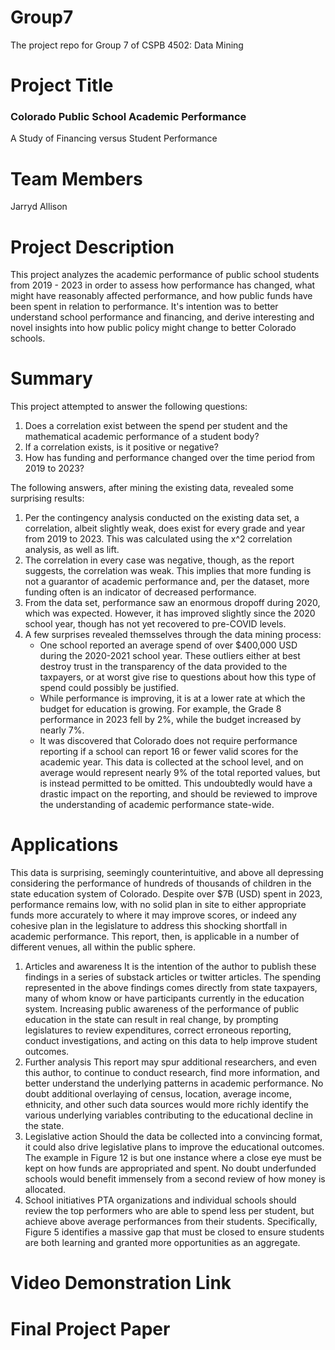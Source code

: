 # Group7
The project repo for Group 7 of CSPB 4502: Data Mining

# Project Title
### Colorado Public School Academic Performance
A Study of Financing versus Student Performance

# Team Members
Jarryd Allison

# Project Description
This project analyzes the academic performance of public school students from 2019 - 2023 in order to assess how performance has changed, what might have reasonably affected performance, and how public funds have been spent in relation to performance. It's intention was to better understand school performance and financing, and derive interesting and novel insights into how public policy might change to better Colorado schools.

# Summary
This project attempted to answer the following questions:
1. Does a correlation exist between the spend per student and the mathematical academic performance of a student body?
2. If a correlation exists, is it positive or negative?
3. How has funding and performance changed over the time period from 2019 to 2023?

The following answers, after mining the existing data, revealed some surprising results:
1. Per the contingency analysis conducted on the existing data set, a correlation, albeit slightly weak, does exist for every grade and year from 2019 to 2023. This was calculated using the x^2 correlation analysis, as well as lift.
2. The correlation in every case was negative, though, as the report suggests, the correlation was weak. This implies that more funding is not a guarantor of academic performance and, per the dataset, more funding often is an indicator of decreased performance.
3. From the data set, performance saw an enormous dropoff during 2020, which was expected. However, it has improved slightly since the 2020 school year, though has not yet recovered to pre-COVID levels.
4. A few surprises revealed themsselves through the data mining process:
   - One school reported an average spend of over $400,000 USD during the 2020-2021 school year. These outliers either at best destroy trust in the transparency of the data provided to the taxpayers, or at worst give rise to questions about how this type of spend could possibly be justified.
   - While performance is improving, it is at a lower rate at which the budget for education is growing. For example, the Grade 8 performance in 2023 fell by 2%, while the budget increased by nearly 7%.
   - It was discovered that Colorado does not require performance reporting if a school can report 16 or fewer valid scores for the academic year. This data is collected at the school level, and on average would represent nearly 9% of the total reported values, but is instead permitted to be omitted. This undoubtedly would have a drastic impact on the reporting, and should be reviewed to improve the understanding of academic performance state-wide.
  
# Applications
This data is surprising, seemingly counterintuitive, and above all depressing considering the performance of hundreds of thousands of children in the state education system of Colorado. Despite over $7B (USD) spent in 2023, performance remains low, with no solid plan in site to either appropriate funds more accurately to where it may improve scores, or indeed any cohesive plan in the legislature to address this shocking shortfall in academic performance. This report, then, is applicable in a number of different venues, all within the public sphere.
1. Articles and awareness
It is the intention of the author to publish these findings in a series of substack articles or twitter articles. The spending represented in the above findings comes directly from state taxpayers, many of whom know or have participants currently in the education system. Increasing public awareness of the performance of public education in the state can result in real change, by prompting legislatures to review expenditures, correct erroneous reporting, conduct investigations, and acting on this data to help improve student outcomes.
2. Further analysis
This report may spur additional researchers, and even this author, to continue to conduct research, find more information, and better understand the underlying patterns in academic performance. No doubt additional overlaying of census, location, average income, ethnicity, and other such data sources would more richly identify the various underlying variables contributing to the educational decline in the state.
3. Legislative action
Should the data be collected into a convincing format, it could also drive legislative plans to improve the educational outcomes. The example in Figure 12 is but one instance where a close eye must be kept on how funds are appropriated and spent. No doubt underfunded schools would benefit immensely from a second review of how money is allocated.
4. School initiatives
PTA organizations and individual schools should review the top performers who are able to spend less per student, but achieve above average performances from their students. Specifically, Figure 5 identifies a massive gap that must be closed to ensure students are both learning and granted more opportunities as an aggregate.

# Video Demonstration Link

# Final Project Paper
